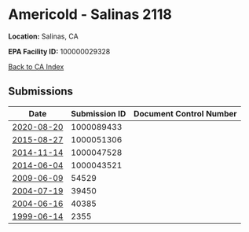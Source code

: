 # Americold - Salinas 2118

**Location:** Salinas, CA

**EPA Facility ID:** 100000029328

[Back to CA Index](../../index.md)

## Submissions

| Date | Submission ID | Document Control Number |
|------|--------------|-------------------------|
| [2020-08-20](submissions/1000089433.md) | 1000089433 |  |
| [2015-08-27](submissions/1000051306.md) | 1000051306 |  |
| [2014-11-14](submissions/1000047528.md) | 1000047528 |  |
| [2014-06-04](submissions/1000043521.md) | 1000043521 |  |
| [2009-06-09](submissions/54529.md) | 54529 |  |
| [2004-07-19](submissions/39450.md) | 39450 |  |
| [2004-06-16](submissions/40385.md) | 40385 |  |
| [1999-06-14](submissions/2355.md) | 2355 |  |
